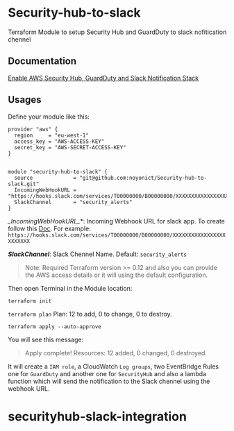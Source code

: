 # Security-hub-to-slack
Terraform Module to setup Security Hub and GuardDuty to slack nofitication chennel


## Documentation
[Enable AWS Security Hub, GuardDuty and Slack Notification Stack](https://dev.to/noyonict)

## Usages
Define your module like this:

```
provider "aws" {
  region     = "eu-west-1"
  access_key = "AWS-ACCESS-KEY"
  secret_key = "AWS-SECRET-ACCESS-KEY"
}


module "security-hub-to-slack" {
  source             = "git@github.com:noyonict/Security-hub-to-slack.git"
  IncomingWebHookURL = "https://hooks.slack.com/services/T00000000/B00000000/XXXXXXXXXXXXXXXXXXXXXXXX"
  SlackChannel       = "security_alerts"
}
```
**_IncomingWebHookURL*_**: Incoming Webhook URL for slack app. To create follow this [Doc](https://api.slack.com/messaging/webhooks#getting_started). For example: `https://hooks.slack.com/services/T00000000/B00000000/XXXXXXXXXXXXXXXXXXXXXXXX`

**_SlackChannel_**: Slack Chennel Name. Default: `security_alerts`

> Note: Required Terraform version >= 0.12 and also you can provide the AWS access details or it will using the default configuration.

Then open Terminal in the Module location:

`terraform init`

`terraform plan`
Plan: 12 to add, 0 to change, 0 to destroy.

`terraform apply --auto-approve`

You will see this message:
> Apply complete! Resources: 12 added, 0 changed, 0 destroyed.

It will create a `IAM role`, a CloudWatch `Log groups`, two EventBridge Rules one for `GuardDuty` and another one for `SecurityHub`
and also a lambda function which will send the notification to the Slack chennel using the webhook URL.

# securityhub-slack-integration
